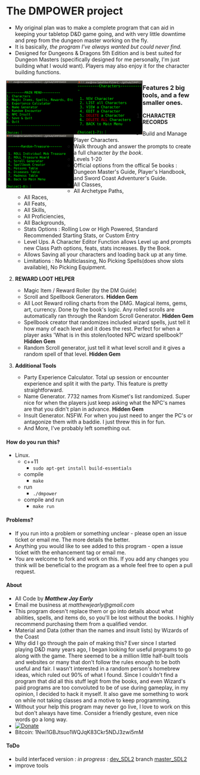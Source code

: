 
# The DMPOWER project


* My original plan was to make a complete program that can aid in keeping your tabletop D&D game going, and with very little downtime and prep from the dungeon master working on the fly.
* It is basically, _the program I've always wanted but could never find._ 
* Designed for Dungeons & Dragons 5th Edition and is best suited for Dungeon Masters (specifically designed for me personally, I'm just building what I would want). Players may also enjoy it for the character building functions.  


<img src="./cliscreenshot.png" height="144px" align="left">

<img src="./cliscreenshot_characters.png" height="144px" align="left">

<img src="./cliscreenshot_treasure.png" height="144px" align="left">

### Features 2 big tools, and a few smaller ones.

1. **CHARACTER RECORDS** 

    * Build and Manage Player Characters.
    * Walk through and answer the prompts to create a full character _by the book_.
    * Levels 1-20
    * Official options from the offical 5e books : Dungeon Master's Guide, Player's Handbook, and Sword Coast Adventurer's Guide.  
    * All Classes, 
    * All Archetype Paths,
    * All Races, 
    * All Feats, 
    * All Skills, 
    * All Proficiencies, 
    * All Backgrounds,
    * Stats Options : Rolling Low or High Powered, Standard Recommended Starting Stats, or Custom Entry
    * Level Ups. A Character Editor Function allows Level up and prompts new Class Path options, feats, stats increases. By the Book.
    * Allows Saving all your characters and loading back up at any time.
    * Limitations : No Multiclassing, No Picking Spells(does show slots available), No Picking Equipment.


2. **REWARD LOOT HELPER** 

    * Magic Item / Reward Roller (by the DM Guide)
    * Scroll and Spellbook Generators. **Hidden Gem**  
    * All Loot Reward rolling charts from the DMG. Magical items, gems, art, currency. Done by the book's logic. Any rolled scrolls are automatically ran through the Random Scroll Generator. **Hidden Gem** 
    * Spellbook creator that randomizes included wizard spells, just tell it how many of each level and it does the rest. Perfect for when a player asks 'What is in this stolen/looted NPC wizard spellbook?' **Hidden Gem** 
    * Random Scroll generator, just tell it what level scroll and it gives a random spell of that level. **Hidden Gem** 

3. **Additional Tools**  

    * Party Experience Calculator. Total up session or encounter experience and split it with the party. This feature is pretty straightforward.  
    * Name Generator. 7732 names from Kismet's list randomized. Super nice for when the players just keep asking what the NPC's names are that you didn't plan in advance. **Hidden Gem**   
    * Insult Generator. NSFW. For when you just need to anger the PC's or antagonize them with a baddie. I just threw this in for fun.
    * And More, I've probably left something out.

#### How do you run this?  

* Linux.
	* c++11  
		* ````sudo apt-get install build-essentials````
	* compile 
		* ````make````
	* run 
		* ````./dmpower````
	* compile and run 
		* ````make run````


#### Problems?
  
* If you run into a problem or something unclear - please open an issue ticket or email me. The more details the better.  
* Anything you would like to see added to this program - open a issue ticket with the enhancement tag or email me.  
* You are welcome to fork and work on this. If you add any changes you think will be beneficial to the program as a whole feel free to open a pull request.

#### About

* All Code by **_Matthew Jay Early_** 
* Email me business at _matthewjearly@gmail.com_  
* This program doesn't replace them or go into details about what abilities, spells, and items do, so you'll be lost without the books. I highly recommend purchasing them from a qualified vendor.
* Material and Data (other than the names and insult lists) by Wizards of the Coast  
* Why did I go through the pain of making this? Ever since I started playing D&D many years ago, I began looking for useful programs to go along with the game. There seemed to be a million little half-built tools and websites or many that don't follow the rules enough to be both useful and fair. I wasn't interested in a random person's homebrew ideas, which ruled out 90% of what I found. Since I couldn't find a program that did all this stuff legit from the books, and even Wizard's paid programs are too convoluted to be of use during gameplay, in my opinion, I decided to hack it myself. It also gave me something to work on while not taking classes and a motive to keep programming.
* Without your help this program may never go live, I love to work on this but don't always have time. Consider a friendly gesture, even nice words go a long way.
* [![Donate](https://img.shields.io/badge/Donate-PayPal-green.svg)](https://www.paypal.com/cgi-bin/webscr?cmd=_s-xclick&hosted_button_id=982RBXVEKD9Z8)
* Bitcoin: 1Nwi1GBJtsuo1WQJqK83Ckr5NDJ3zwi5mM  


#### ToDo
* build interfaced version : _in progress_ : [dev_SDL2](https://github.com/bytePro17124/DMPOWER/tree/dev_SDL2) branch [master_SDL2](https://github.com/bytePro17124/DMPOWER/tree/master_SDL2)
* improve tools
